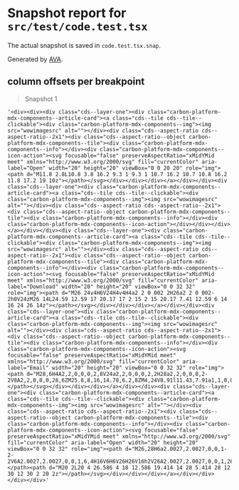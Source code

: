 # Snapshot report for `src/test/code.test.tsx`

The actual snapshot is saved in `code.test.tsx.snap`.

Generated by [AVA](https://avajs.dev).

## column offsets per breakpoint

> Snapshot 1

    '<div><div><div class="cds--layer-one"><div class="carbon-platform-mdx-components--article-card"><a class="cds--tile cds--tile--clickable"><div class="carbon-platform-mdx-components--img"><img src="wowimagesrc" alt=""></div><div class="cds--aspect-ratio cds--aspect-ratio--2x1"><div class="cds--aspect-ratio--object carbon-platform-mdx-components--tile"><div class="carbon-platform-mdx-components--info"></div><div class="carbon-platform-mdx-components--icon-action"><svg focusable="false" preserveAspectRatio="xMidYMid meet" xmlns="http://www.w3.org/2000/svg" fill="currentColor" aria-label="Open" width="20" height="20" viewBox="0 0 20 20" role="img"><path d="M11.8 2.8L10.8 3.8 16.2 9.3 1 9.3 1 10.7 16.2 10.7 10.8 16.2 11.8 17.2 19 10z"></path></svg></div></div></div></a></div></div><div class="cds--layer-one"><div class="carbon-platform-mdx-components--article-card"><a class="cds--tile cds--tile--clickable"><div class="carbon-platform-mdx-components--img"><img src="wowimagesrc" alt=""></div><div class="cds--aspect-ratio cds--aspect-ratio--2x1"><div class="cds--aspect-ratio--object carbon-platform-mdx-components--tile"><div class="carbon-platform-mdx-components--info"></div><div class="carbon-platform-mdx-components--icon-action"></div></div></div></a></div></div><div class="cds--layer-one"><div class="carbon-platform-mdx-components--article-card"><a class="cds--tile cds--tile--clickable"><div class="carbon-platform-mdx-components--img"><img src="wowimagesrc" alt=""></div><div class="cds--aspect-ratio cds--aspect-ratio--2x1"><div class="cds--aspect-ratio--object carbon-platform-mdx-components--tile"><div class="carbon-platform-mdx-components--info"></div><div class="carbon-platform-mdx-components--icon-action"><svg focusable="false" preserveAspectRatio="xMidYMid meet" xmlns="http://www.w3.org/2000/svg" fill="currentColor" aria-label="Download" width="20" height="20" viewBox="0 0 32 32" role="img"><path d="M26 24v4H6V24H4v4H4a2 2 0 002 2H26a2 2 0 002-2h0V24zM26 14L24.59 12.59 17 20.17 17 2 15 2 15 20.17 7.41 12.59 6 14 16 24 26 14z"></path></svg></div></div></div></a></div></div><div class="cds--layer-one"><div class="carbon-platform-mdx-components--article-card"><a class="cds--tile cds--tile--clickable"><div class="carbon-platform-mdx-components--img"><img src="wowimagesrc" alt=""></div><div class="cds--aspect-ratio cds--aspect-ratio--2x1"><div class="cds--aspect-ratio--object carbon-platform-mdx-components--tile"><div class="carbon-platform-mdx-components--info"></div><div class="carbon-platform-mdx-components--icon-action"><svg focusable="false" preserveAspectRatio="xMidYMid meet" xmlns="http://www.w3.org/2000/svg" fill="currentColor" aria-label="Email" width="20" height="20" viewBox="0 0 32 32" role="img"><path d="M28,6H4A2,2,0,0,0,2,8V24a2,2,0,0,0,2,2H28a2,2,0,0,0,2-2V8A2,2,0,0,0,28,6ZM25.8,8,16,14.78,6.2,8ZM4,24V8.91l11.43,7.91a1,1,0,0,0,1.14,0L28,8.91V24Z"></path></svg></div></div></div></a></div></div><div class="cds--layer-one"><div class="carbon-platform-mdx-components--article-card"><a class="cds--tile cds--tile--clickable"><div class="carbon-platform-mdx-components--img"><img src="wowimagesrc" alt=""></div><div class="cds--aspect-ratio cds--aspect-ratio--2x1"><div class="cds--aspect-ratio--object carbon-platform-mdx-components--tile"><div class="carbon-platform-mdx-components--info"></div><div class="carbon-platform-mdx-components--icon-action"><svg focusable="false" preserveAspectRatio="xMidYMid meet" xmlns="http://www.w3.org/2000/svg" fill="currentColor" aria-label="Open" width="20" height="20" viewBox="0 0 32 32" role="img"><path d="M26,28H6a2.0027,2.0027,0,0,1-2-2V6A2.0027,2.0027,0,0,1,6,4H16V6H6V26H26V16h2V26A2.0027,2.0027,0,0,1,26,28Z"></path><path d="M20 2L20 4 26.586 4 18 12.586 19.414 14 28 5.414 28 12 30 12 30 2 20 2z"></path></svg></div></div></div></a></div></div></div></div>'

